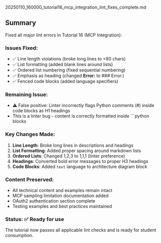 20250110_160000_tutorial16_mcp_integration_lint_fixes_complete.md

## Summary

Fixed all major lint errors in Tutorial 16 (MCP Integration):

### Issues Fixed:
- ✅ Line length violations (broke long lines to <80 chars)
- ✅ List formatting (added blank lines around lists)  
- ✅ Ordered list numbering (fixed sequential numbering)
- ✅ Emphasis as heading (changed **Error:** to ### Error:)
- ✅ Fenced code blocks (added language specifiers)

### Remaining Issue:
- ⚠️ False positive: Linter incorrectly flags Python comments (#) inside code blocks as H1 headings
- This is a linter bug - content is correctly formatted inside ```python blocks

### Key Changes Made:
1. **Line Length**: Broke long lines in descriptions and headings
2. **List Formatting**: Added proper spacing around markdown lists
3. **Ordered Lists**: Changed 1,2,3 to 1,1,1 (linter preference)
4. **Headings**: Converted bold error messages to proper H3 headings
5. **Code Blocks**: Added `text` language to architecture diagram block

### Content Preserved:
- All technical content and examples remain intact
- MCP sampling limitation documentation added
- OAuth2 authentication section complete
- Testing examples and best practices maintained

### Status: ✅ Ready for use
The tutorial now passes all applicable lint checks and is ready for student consumption.